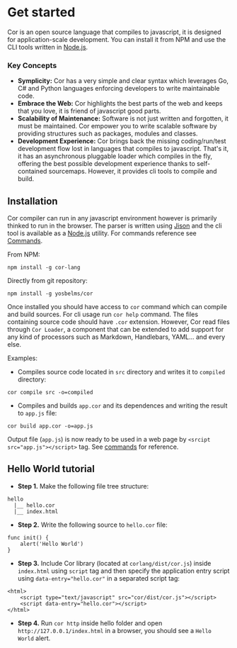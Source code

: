 # Get started

Cor is an open source language that compiles to javascript, it is designed for application-scale development. You can install it from NPM and use the CLI tools written in [Node.js](http://nodejs.org).

### Key Concepts

* **Symplicity:** Cor has a very simple and clear syntax which leverages Go, C# and Python languages enforcing developers to write maintainable code.
* **Embrace the Web:** Cor highlights the best parts of the web and keeps that you love, it is friend of javascript good parts.
* **Scalability of Maintenance:** Software is not just written and forgotten, it must be maintained. Cor empower you to write scalable software by providing structures such as packages, modules and classes.
* **Development Experience:** Cor brings back the missing coding/run/test development flow lost in languages that compiles to javascript. That's it, it has an asynchronous pluggable loader which compiles in the fly, offering the best possible development experience thanks to self-contained sourcemaps. However, it provides cli tools to compile and build.

## Installation

Cor compiler can run in any javascript environment however is primarily thinked to run in the browser. The parser is written using [Jison](http://jison.org) and the cli tool is available as a [Node.js](http://nodejs.org) utility. For commands reference see [Commands](commands.html).

From NPM:

```
npm install -g cor-lang
```

Directly from git repository:

```
npm install -g yosbelms/cor
```

Once installed you should have access to `cor` command which can compile and build sources. For cli usage run `cor help` command. The files containing source code should have `.cor` extension. However, Cor read files through `Cor Loader`, a component that can be extended to add support for any kind of processors such as Markdown, Handlebars, YAML... and every else.

Examples:

* Compiles source code located in `src` directory and writes it to `compiled` directory:
```
cor compile src -o=compiled
```

* Compiles and builds `app.cor` and its dependences and writing the result to `app.js` file:
```
cor build app.cor -o=app.js
```
Output file (`app.js`) is now ready to be used in a web page by `<srcipt src="app.js"></script>` tag. See [commands](commands.html) for reference.


## Hello World tutorial

* **Step 1.** Make the following file tree structure:
```
hello
  |__ hello.cor
  |__ index.html
```

* **Step 2.** Write the following source to `hello.cor` file:
```
func init() {
    alert('Hello World')
}
```

* **Step 3.** Include Cor library (located at `corlang/dist/cor.js`) inside `index.html` using `script` tag and then specify the application entry script using `data-entry="hello.cor"` in a separated script tag:
```
<html>
    <script type="text/javascript" src="cor/dist/cor.js"></script>
    <script data-entry="hello.cor"></script>
</html>
```

* **Step 4.** Run `cor http` inside hello folder and open `http://127.0.0.1/index.html` in a browser, you should see a `Hello World` alert.
